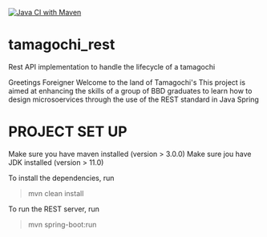 [![Java CI with Maven](https://github.com/PidO1/tamagochi_rest/actions/workflows/maven.yml/badge.svg)](https://github.com/PidO1/tamagochi_rest/actions/workflows/maven.yml)
# tamagochi_rest
Rest API implementation to handle the lifecycle of a tamagochi

Greetings Foreigner Welcome to the land of Tamagochi's
This project is aimed at enhancing the skills of a group of BBD graduates to learn how to design microsoervices through the use of the REST standard in Java Spring

# PROJECT SET UP
Make sure you have maven installed (version > 3.0.0)
Make sure jou have JDK installed (version > 11.0)

To install the dependencies, run 
> mvn clean install 

To run the REST server, run
> mvn spring-boot:run
